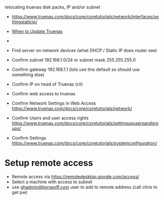 relocating truenas disk packs, IP and/or subnet

- https://www.truenas.com/docs/core/coretutorials/network/interfaces/settingstaticip/
- [When to Update Truenas](https://www.youtube.com/watch?v=JcHMNjbizbo)
- 

- Find server on network devices (what DHCP / Static IP does router see)
- Confirm subnet 192.168.1.0/24 or subnet mask 255.255.255.0
- Confirm gateway 192.168.1.1 (lots use this default so should use something else)
- Confirm IP on head of Truenas (cli)
- Confirm web access to truenas
- Confirm Network Settings in Web Access https://www.truenas.com/docs/core/coretutorials/network/
- Confirm Users and user access rights https://www.truenas.com/docs/core/coretutorials/settingupusersandgroups/
- Confirm Settings https://www.truenas.com/docs/core/coretutorials/systemconfiguration/

# Setup remote access
- Remote access via https://remotedesktop.google.com/access/
- Select a machine with access to subnet
- use ghadmin@horseoff.com user to add to remote address (call chris to get pw)
